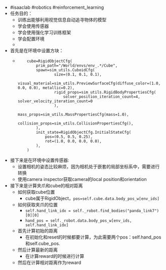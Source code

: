 - #isaaclab #robotics #reinforcement_learning
- 任务目的：
	- 训练出能够利用视觉信息自动追寻物体的模型
	- 学会使用传感器
	- 学会使用强化学习训练框架
	- 学会配置环境
	-
- 首先是在环境中设置方块：
	- ```
	      cube=RigidObjectCfg(
	          prim_path="/World/envs/env_.*/Cube",
	          spawn=sim_utils.CuboidCfg(
	                  size=(0.1, 0.1, 0.1),
	                  visual_material=sim_utils.PreviewSurfaceCfg(diffuse_color=(1.0, 0.0, 0.0), metallic=0.2),
	                  rigid_props=sim_utils.RigidBodyPropertiesCfg(
	                      solver_position_iteration_count=4, solver_velocity_iteration_count=0
	                  ),
	                  mass_props=sim_utils.MassPropertiesCfg(mass=1.0),
	                  collision_props=sim_utils.CollisionPropertiesCfg(),
	          ),
	          init_state=RigidObjectCfg.InitialStateCfg(
	              pos=(0.5, 0.5, 0.25),
	              rot=(1.0, 0.0, 0.0, 0.0),
	          ),
	      )
	  ```
- 接下来是在环境中设置传感器:
	- 设置相机的姿态比较麻烦，因为相机处于嵌套的局部坐标系中，需要进行转换
	- 使用camera inspector获取camera的local position和orientation
- 接下来是计算夹爪和cube的相对距离
	- 如何获取cube位置
		- cube属于RigidObject，`pos=self.cube.data.body_pos_w[env_ids]`
	- 如何获取夹爪的位置
		- `self.hand_link_idx = self._robot.find_bodies("panda_link7")[0][0]`
		- `hand_pos = self._robot.data.body_pos_w[env_ids, self.hand_link_idx]`
	- 首先计算初始的距离
		- 在初始化和reset的时候都要计算，为此需要两个pos：self.hand_pos和self.cube_pos.
	- 然后计算最新的距离
		- 在计算reward的时候进行计算
	- 然后在计算相对距离作为reward